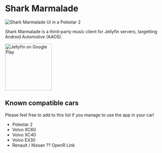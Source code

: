 # Shark Marmalade

![Shark Marmalade UI in a Polestar 2](https://www.bendardenne.be/img/sharkmarmelade.png)

Shark Marmalade is a third-party music client for Jellyfin servers, targetting Android Automotive (AAOS).

<a href="[https://play.google.com/store/apps/details?id=org.jellyfin.mobile](https://play.google.com/store/apps/details?id=be.bendardenne.jellyfin.aaos&pcampaignid=web_share)">
<img width="153" src="https://jellyfin.org/images/store-icons/google-play.png" alt="Jellyfin on Google Play"/>
</a>

## Known compatible cars

Please feel free to add to this list if you manage to use the app in your car! 

- Polestar 2
- Volvo XC60
- Volvo XC40
- Volvo EX30
- Renault / Nissan  ??  OpenR Link
